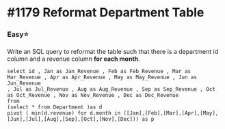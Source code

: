 # \#1179 Reformat Department Table

### Easy:star:

 Write an SQL query to reformat the table such that there is a department id column and a revenue column **for each month**.

```text
select id , Jan as Jan_Revenue , Feb as Feb_Revenue , Mar as Mar_Revenue , Apr as Apr_Revenue , May as May_Revenue , Jun as Jun_Revenue
, Jul as Jul_Revenue , Aug as Aug_Revenue , Sep as Sep_Revenue , Oct as Oct_Revenue , Nov as Nov_Revenue , Dec as Dec_Revenue
from 
(select * from Department )as d
pivot ( min(d.revenue) for d.month in ([Jan],[Feb],[Mar],[Apr],[May],[Jun],[Jul],[Aug],[Sep],[Oct],[Nov],[Dec])) as p 
```



